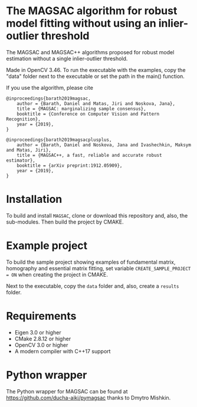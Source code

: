 # The MAGSAC algorithm for robust model fitting without using an inlier-outlier threshold

The MAGSAC and MAGSAC++ algorithms proposed for robust model estimation without a single inlier-outlier threshold.

Made in OpenCV 3.46.
To run the executable with the examples, copy the "data" folder next to the executable or set the path in the main() function.


If you use the algorithm, please cite

```
@inproceedings{barath2019magsac,
	author = {Barath, Daniel and Matas, Jiri and Noskova, Jana},
	title = {MAGSAC: marginalizing sample consensus},
	booktitle = {Conference on Computer Vision and Pattern Recognition},
	year = {2019},
}

@inproceedings{barath2019magsacplusplus,
	author = {Barath, Daniel and Noskova, Jana and Ivashechkin, Maksym and Matas, Jiri},
	title = {MAGSAC++, a fast, reliable and accurate robust estimator},
	booktitle = {arXiv preprint:1912.05909},
	year = {2019},
}

```

# Installation

To build and install `MAGSAC`, clone or download this repository and, also, the sub-modules. Then build the project by CMAKE. 

# Example project

To build the sample project showing examples of fundamental matrix, homography and essential matrix fitting, set variable `CREATE_SAMPLE_PROJECT = ON` when creating the project in CMAKE. 

Next to the executable, copy the `data` folder and, also, create a `results` folder. 

# Requirements

- Eigen 3.0 or higher
- CMake 2.8.12 or higher
- OpenCV 3.0 or higher
- A modern compiler with C++17 support

# Python wrapper

The Python wrapper for MAGSAC can be found at https://github.com/ducha-aiki/pymagsac thanks to Dmytro Mishkin.

